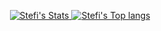 <p align="center">
  <a href="https://github.com/ksteflovic" class="rich-diff-level-one">
    <img src="https://github-readme-stats.vercel.app/api?username=ksteflovic&show_icons=true&layout=compact&theme=swift&count_private=true" alt="Stefi's Stats" >
    <img src="https://github-readme-stats.vercel.app/api/top-langs/?username=ksteflovic&layout=compact&theme=swift&count_private=true" alt="Stefi's Top langs" >
  </a>
</p>

<!--
**ksteflovic/ksteflovic** is a ✨ _special_ ✨ repository because its `README.md` (this file) appears on her GitHub profile.
-->
